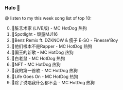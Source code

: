 

### Halo 👋

😄 listen to my this week song list of top 10:

0. 🌈脏艺术家 (LIVE版) - MC HotDog 热狗
1. 🌈Spotlight - 顽童MJ116
2. 🌈Benz Remix ft. DZKNOW & 瘦子 E-SO - Finesse'Boy
3. 🌈他们根本不是Rapper - MC HotDog 热狗
4. 🌈国王的新歌 - MC HotDog 热狗
5. 🌈白老鼠 - MC HotDog 热狗
6. 🌈NFT - MC HotDog 热狗
7. 🌈我的第一首歌 - MC HotDog 热狗
8. 🌈Life Goes On - MC HotDog 热狗
9. 🌈除了说唱我什么都不会 - MC HotDog 热狗

